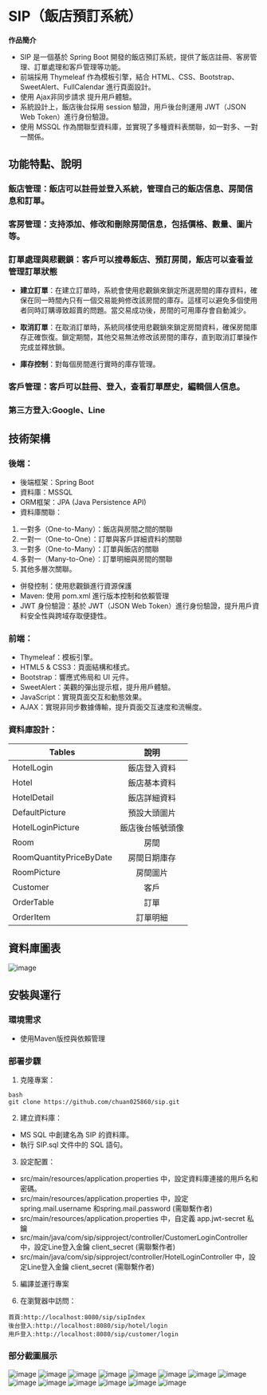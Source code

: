 # SIP（飯店預訂系統）

**作品簡介**

* SIP 是一個基於 Spring Boot 開發的飯店預訂系統，提供了飯店註冊、客房管理、訂單處理和客戶管理等功能。
* 前端採用 Thymeleaf 作為模板引擎，結合 HTML、CSS、Bootstrap、SweetAlert、FullCalendar 進行頁面設計。
* 使用 Ajax非同步請求 提升用戶體驗。
* 系統設計上，飯店後台採用 session 驗證，用戶後台則運用 JWT（JSON Web Token）進行身份驗證。
* 使用 MSSQL 作為關聯型資料庫，並實現了多種資料表關聯，如一對多、一對一關係。

## 功能特點、說明
### 飯店管理：飯店可以註冊並登入系統，管理自己的飯店信息、房間信息和訂單。
### 客房管理：支持添加、修改和刪除房間信息，包括價格、數量、圖片等。
### 訂單處理與悲觀鎖：客戶可以搜尋飯店、預訂房間，飯店可以查看並管理訂單狀態
* **建立訂單**：在建立訂單時，系統會使用悲觀鎖來鎖定所選房間的庫存資料，確保在同一時間內只有一個交易能夠修改該房間的庫存。這樣可以避免多個使用者同時訂購導致超賣的問題。當交易成功後，房間的可用庫存會自動減少。

* **取消訂單**：在取消訂單時，系統同樣使用悲觀鎖來鎖定房間資料，確保房間庫存正確恢復。鎖定期間，其他交易無法修改該房間的庫存，直到取消訂單操作完成並釋放鎖。

* **庫存控制**：對每個房間進行實時的庫存管理。

### 客戶管理：客戶可以註冊、登入，查看訂單歷史，編輯個人信息。
### 第三方登入:Google、Line
## 技術架構
### 後端：
* 後端框架：Spring Boot
* 資料庫：MSSQL
* ORM框架：JPA (Java Persistence API)
* 資料庫關聯：
1. 一對多（One-to-Many）：飯店與房間之間的關聯
2. 一對一（One-to-One）：訂單與客戶詳細資料的關聯
3. 一對多（One-to-Many）：訂單與飯店的關聯
4. 多對一（Many-to-One）：訂單明細與房間的關聯
5. 其他多層次關聯。
* 併發控制：使用悲觀鎖進行資源保護
* Maven: 使用 pom.xml 進行版本控制和依賴管理
* JWT 身份驗證：基於 JWT（JSON Web Token）進行身份驗證，提升用戶資料安全性與跨域存取便捷性。
  

### 前端：
* Thymeleaf：模板引擎。
* HTML5 & CSS3：頁面結構和樣式。
* Bootstrap：響應式佈局和 UI 元件。
* SweetAlert：美觀的彈出提示框，提升用戶體驗。
* JavaScript：實現頁面交互和動態效果。
* AJAX：實現非同步數據傳輸，提升頁面交互速度和流暢度。

### 資料庫設計：
| Tables  | 說明 |
| ------------- |:-------------:|
| HotelLogin      | 飯店登入資料    |
| Hotel       | 飯店基本資料  |
| HotelDetail     | 飯店詳細資料|
| DefaultPicture      | 預設大頭圖片|
| HotelLoginPicture      | 飯店後台帳號頭像|
| Room     | 房間     |
| RoomQuantityPriceByDate      | 房間日期庫存     |
| RoomPicture      | 房間圖片     |
| Customer      | 客戶     |
| OrderTable      | 訂單    |
| OrderItem      | 訂單明細     |
## 資料庫圖表
![image](https://github.com/user-attachments/assets/29ad0936-bdec-467c-ae7d-6bb86ed0c97a)

## 安裝與運行
### 環境需求
* 使用Maven版控與依賴管理
### 部署步驟
1. 克隆專案：
```
bash
git clone https://github.com/chuan025860/sip.git
```
2. 建立資料庫：
* MS SQL 中創建名為 SIP 的資料庫。
* 執行 SIP.sql 文件中的 SQL 語句。

3. 設定配置：
* src/main/resources/application.properties 中，設定資料庫連接的用戶名和密碼。
* src/main/resources/application.properties 中，設定 spring.mail.username 和spring.mail.password (需聯繫作者)
* src/main/resources/application.properties 中，自定義 app.jwt-secret 私鑰
* src/main/java/com/sip/sipproject/controller/CustomerLoginController 中，設定Line登入金鑰 client_secret (需聯繫作者)
* src/main/java/com/sip/sipproject/controller/HotelLoginController 中，設定Line登入金鑰 client_secret (需聯繫作者)
5. 編譯並運行專案

6. 在瀏覽器中訪問：
```
首頁:http://localhost:8080/sip/sipIndex
後台登入:http://localhost:8080/sip/hotel/login
用戶登入:http://localhost:8080/sip/customer/login
```
### 部分截圖展示
![image](https://github.com/user-attachments/assets/a4581e04-8b99-4967-abb9-c35943805e48)
![image](https://github.com/user-attachments/assets/9f574a45-fbe2-4022-9b4b-c7c9a6cc0934)
![image](https://github.com/user-attachments/assets/7e46b27c-728b-4f7d-9a61-d2f2da47d581)
![image](https://github.com/user-attachments/assets/a0e5004c-92f9-4a74-9457-247e06d6784f)
![image](https://github.com/user-attachments/assets/3bdf7d2e-d834-45c3-a451-88636e46aee2)
![image](https://github.com/user-attachments/assets/e451a66a-3027-4c8b-8af9-e1bbe16341cb)
![image](https://github.com/user-attachments/assets/b9cf1623-d99b-4b6d-8878-d7aab6105aea)
![image](https://github.com/user-attachments/assets/d05577c3-67a6-45be-935b-f538ca5ec229)
![image](https://github.com/user-attachments/assets/fee40944-a967-4fb6-8ba3-6e800474b802)
![image](https://github.com/user-attachments/assets/81d7f459-a341-4d27-aaf2-e73ea2a4e70f)
![image](https://github.com/user-attachments/assets/2e6d645c-bad7-4a25-9e8c-4c19664db5e0)
![image](https://github.com/user-attachments/assets/4df2a0ed-8a8f-4bbc-9887-798c35c28e7f)
![image](https://github.com/user-attachments/assets/86549ab7-1e22-4397-bbe9-cf2c8676626b)
![image](https://github.com/user-attachments/assets/9b24546d-5c10-4fe9-a497-6bab2d86b86d)









